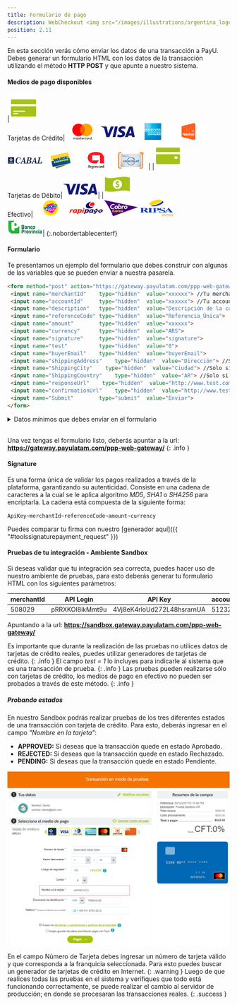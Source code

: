```yaml
---
title: Formulario de pago
description: WebCheckout <img src="/images/illustrations/argentina_logo.png" width="50">
position: 2.11
---
```


En esta sección verás cómo enviar los datos de una transacción a PayU. Debes generar un formulario HTML con los datos de la transacción utilizando el método **HTTP POST** y que apunte a nuestro sistema.

#### Medios de pago disponibles

|<img src="/images/illustrations/tarjetas-de-credito.png"><br>Tarjetas de Crédito|<img src="/images/illustrations/master.png"><img src="/images/illustrations/visa.png"><img src="/images/illustrations/american.png"><img src="/images/illustrations/naranja.png"><br><img src="/images/illustrations/cabal.png"><img src="/images/illustrations/shopping.png"><img src="/images/illustrations/argencard.png"><img src="/images/illustrations/cencosud.png">|
|<img src="/images/illustrations/tarjetas-de-debito.png"><br>Tarjetas de Débito|<img src="/images/illustrations/visa.png">|
|<img src="/images/illustrations/efectivo.png"><br>Efectivo|<img src="/images/illustrations/pago-facil.png"><img src="/images/illustrations/rapi-pago.png"><img src="/images/illustrations/cobro-express.png"><img src="/images/illustrations/ripsa.png"><br><img src="/images/illustrations/banco-provincia.png">|
{:.nobordertablecenterf}

#### Formulario

Te presentamos un ejemplo del formulario que debes construir con algunas de las variables que se pueden enviar a nuestra pasarela.

~~~html
<form method="post" action="https://gateway.payulatam.com/ppp-web-gateway/">
 <input name="merchantId"    type="hidden"  value="xxxxxx"> //Tu merchantId
 <input name="accountId"     type="hidden"  value="xxxxxx"> //Tu accountId
 <input name="description"   type="hidden"  value="Descripción de la compra">
 <input name="referenceCode" type="hidden"  value="Referencia_Única">
 <input name="amount"        type="hidden"  value="xxxxxx">
 <input name="currency"      type="hidden"  value="ARS">
 <input name="signature"     type="hidden"  value="signature">
 <input name="test"          type="hidden"  value="0">
 <input name="buyerEmail"    type="hidden"  value="buyerEmail">
 <input name="shippingAddress"    type="hidden"  value="Dirección"> //Solo si tu tienda hace envío de productos
 <input name="ShippingCity"    type="hidden"  value="Ciudad"> //Solo si tu tienda hace envío de productos
 <input name="ShippingCountry"    type="hidden"  value="AR"> //Solo si tu tienda hace envío de productos
 <input name="responseUrl"    type="hidden"  value="http://www.test.com/response">
 <input name="confirmationUrl"    type="hidden"  value="http://www.test.com/confirmation">
 <input name="Submit"        type="submit"  value="Enviar">
</form>
~~~

<details>
  <summary>Datos mínimos que debes envíar en el formulario</summary>
    <table>
      <thead>
        <tr>
          <th>Campo</th>
          <th>Tipo</th>
          <th>Tamaño</th>
          <th>Descripción</th>
        </tr>
      </thead>
      <tbody>
        <tr>
          <td>merchantId</td>
          <td>Numérico</td>
          <td>12</td>
          <td>Es el número identificador del comercio en el sistema de PayU, este número lo encontrarás en el correo de creación de la cuenta.</td>
        </tr>
        <tr>
          <td>accountId</td>
          <td>Numérico</td>
          <td>6</td>
          <td>Identificador de la cuenta del usuario para cada país que tenga asociado el comercio, al enviarla se despliegan solo los medios de pago pertenecientes a dicho país.</td>
        </tr>
        <tr>
          <td>referenceCode</td>
          <td>Alfanumérico</td>
          <td>255</td>
          <td>Es la referencia de la venta o pedido. Deber ser único por cada transacción que se envía al sistema. Normalmente es una forma de que identifiques las peticiones que se envían a la pasarela de pagos.</td>
        </tr>
        <tr>
          <td>description</td>
          <td>Alfanumérico</td>
          <td>255</td>
          <td>Es la descripción de la venta.</td>
        </tr>
        <tr>
          <td>amount</td>
          <td>Numérico</td>
          <td>14,2</td>
          <td>Es el monto total de la transacción. Puede contener dos dígitos decimales. Ej. 10000.00</td>
        </tr>
        <tr>
          <td>signature</td>
          <td>Alfanumérico</td>
          <td>255</td>
          <td>Es la firma digital creada para cada uno de las transacciones.</td>
        </tr>
        <tr>
          <td>currency</td>
          <td>Alfanumérico</td>
          <td>3</td>
          <td>La moneda respectiva en la que se realiza el pago. El proceso de conciliación se hace en pesos a la tasa representativa del día.</td>
        </tr>
        <tr>
          <td>buyerFullName</td>
          <td>Alfanumérico</td>
          <td>150</td>
          <td>Nombre completo del comprador.</td>
        </tr>
        <tr>
          <td>buyerEmail</td>
          <td>Alfanumérico</td>
          <td>255</td>
          <td>Campo que contiene el correo electrónico del comprador para notificarle el resultado de la transacción por correo electrónico. Se recomienda hacer una validación si se toma este dato en un formulario.</td>
        </tr>
        <tr>
          <td>telephone</td>
          <td>Alfanumérico</td>
          <td>50</td>
          <td>El teléfono de residencia del comprador.</td>
        </tr>
      </tbody>
    </table>
</details><br>

Una vez tengas el formulario listo, deberás apuntar a la url: **https://gateway.payulatam.com/ppp-web-gateway/**
{: .info }

#### Signature

Es una forma única de validar los pagos realizados a través de la plataforma, garantizando su autenticidad. Consiste en una cadena de caracteres a la cual se le aplica algoritmo *MD5*, *SHA1* o *SHA256* para encriptarla. La cadena está compuesta de la siguiente forma:

~~~
ApiKey~merchantId~referenceCode~amount~currency
~~~

Puedes comparar tu firma con nuestro [generador aquí]({{ "#toolssignaturepayment_request" }})

#### Pruebas de tu integración - Ambiente Sandbox

Si deseas validar que tu integración sea correcta, puedes hacer uso de nuestro ambiente de pruebas, para esto deberás generar tu formulario HTML con los siguientes parámetros:

|merchantId|API Login|API Key|accountId|
|----------|---------|-------|---------|
|508029|pRRXKOl8ikMmt9u|4Vj8eK4rloUd272L48hsrarnUA|512322|

Apuntando a la url: **https://sandbox.gateway.payulatam.com/ppp-web-gateway/**

Es importante que durante la realización de las pruebas no utilices datos de tarjetas de crédito reales, puedes utilizar generadores de tarjetas de crédito.
{: .info }
El campo *test = 1* lo incluyes para indicarle al sistema que es una transacción de prueba.
{: .info }
Las pruebas pueden realizarse sólo con tarjetas de crédito, los medios de pago en efectivo no pueden ser probados a través de este método.
{: .info }

##### Probando estados

En nuestro Sandbox podrás realizar pruebas de los tres diferentes estados de una transacción con tarjeta de crédito. Para esto, deberás ingresar en el campo *"Nombre en la tarjeta"*:

- **APPROVED:** Si deseas que la transacción quede en estado Aprobado.
- **REJECTED:** Si deseas que la transacción quede en estado Rechazado.
- **PENDING:** Si deseas que la transacción quede en estado Pendiente.

<center><img src="/images/illustrations/sandbox-ar-1.png" width="700"></center>

En el campo Número de Tarjeta debes ingresar un número de tarjeta válido y que corresponda a la franquicia seleccionada. Para esto puedes buscar un generador de tarjetas de crédito en Internet.
{: .warning }
Luego de que realices todas las pruebas en el sistema y verifiques que todo está funcionando correctamente, se puede realizar el cambio al servidor de producción; en donde se procesaran las transacciones reales.
{: .success }
